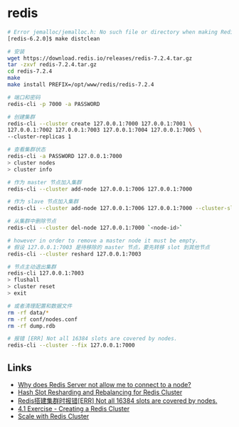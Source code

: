# redis

```sh
# Error jemalloc/jemalloc.h: No such file or directory when making Redis
[redis-6.2.0]$ make distclean

# 安装
wget https://download.redis.io/releases/redis-7.2.4.tar.gz
tar -zxvf redis-7.2.4.tar.gz
cd redis-7.2.4
make
make install PREFIX=/opt/www/redis/redis-7.2.4

# 端口和密码
redis-cli -p 7000 -a PASSWORD

# 创建集群
redis-cli --cluster create 127.0.0.1:7000 127.0.0.1:7001 \
127.0.0.1:7002 127.0.0.1:7003 127.0.0.1:7004 127.0.0.1:7005 \
--cluster-replicas 1

# 查看集群状态
redis-cli -a PASSWORD 127.0.0.1:7000
> cluster nodes
> cluster info

# 作为 master 节点加入集群
redis-cli --cluster add-node 127.0.0.1:7006 127.0.0.1:7000

# 作为 slave 节点加入集群
redis-cli --cluster add-node 127.0.0.1:7006 127.0.0.1:7000 --cluster-slave

# 从集群中删除节点
redis-cli --cluster del-node 127.0.0.1:7000 `<node-id>`

# however in order to remove a master node it must be empty.
# 假设 127.0.0.1:7003 是待移除的 master 节点，要先转移 slot 到其他节点
redis-cli --cluster reshard 127.0.0.1:7003

# 节点主动退出集群
redis-cli 127.0.0.1:7003
> flushall
> cluster reset
> exit

# 或者清理配置和数据文件
rm -rf data/*
rm -rf conf/nodes.conf
rm -rf dump.rdb

# 报错 [ERR] Not all 16384 slots are covered by nodes.
redis-cli --cluster --fix 127.0.0.1:7000
```

## Links

- [Why does Redis Server not allow me to connect to a node?](https://stackoverflow.com/questions/37206993/why-does-redis-server-not-allow-me-to-connect-to-a-nodes)
- [Hash Slot Resharding and Rebalancing for Redis Cluster](https://severalnines.com/blog/hash-slot-resharding-and-rebalancing-redis-cluster/)
- [Redis搭建集群时报错[ERR] Not all 16384 slots are covered by nodes.](https://blog.csdn.net/qingbo_2920249511/article/details/121949083)
- [4.1 Exercise - Creating a Redis Cluster](https://redis.io/learn/operate/redis-at-scale/scalability/exercise-1)
- [Scale with Redis Cluster](https://redis.io/docs/latest/operate/oss_and_stack/management/scaling/)
